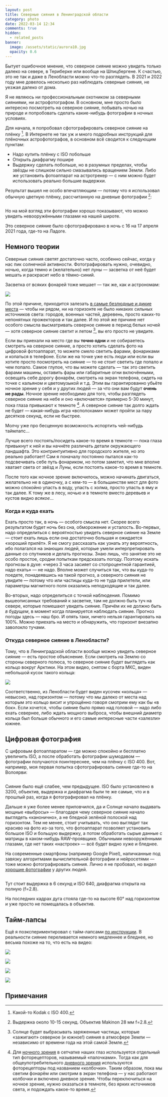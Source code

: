 ```yaml
---
layout: post
title: Северные сияния в Ленинградской области
category: photo
date: 2022-03-14 12:34
comments: true
hidden:
  - related_posts
banner:
  image: /assets/static/aurora10.jpg
  opacity: 0.6
---
```


Бытует ошибочное мнение, что северное сияние можно увидеть только далеко
на севере, в Териберке или вообще на Шпицбергене. К счастью, это не так
и даже в Ленобласти можно что-то разглядеть. В 2021 и 2022 году мне
довелось несколько раз наблюдать северные сияния, не уезжая далеко от
дома.

Я не являюсь ни профессиональным охотником за северными сияниями, ни
астрофотографом. В основном, мне просто было интересно посмотреть на
северное сияние, побывать ночью на природе и попробовать сделать
какие-нибудь фотографии в ночных условиях.

Для начала, я попробовал сфотографировать северное сияние на плёнку
[^1]. В Интернете не так уж и много подробных инструкций для плёночных
астрофотографов, в основном всё сводится к следующим пунктам:

- Надо купить плёнку с ISO побольше
- Открыть диафрагму пошире
- Выдержку сделать побольше, но в разумных пределах, чтобы звёзды не
  слишком сильно смазывались вращением Земли. Либо же установить
  фотоаппарат на астротрекер — с ним можно будет использовать реально
  большие выдержки.

Результат вышел не особо впечатляющим — потому что я использовал обычную
цветную плёнку, рассчитанную на дневные фотографии [^2]:

<div class="ladoga">
    <div>
        <a href="/assets/static/ladoga1.jpg" data-lightbox="ladoga">
            <img data-lazy="/assets/static/ladoga1-thumb.jpg"/>
        </a>
    </div>
    <div>
        <a href="/assets/static/ladoga2.jpg" data-lightbox="ladoga">
            <img data-lazy="/assets/static/ladoga2-thumb.jpg"/>
        </a>
    </div>
    <div>
        <a href="/assets/static/ladoga3.jpg" data-lightbox="ladoga">
            <img data-lazy="/assets/static/ladoga3-thumb.jpg"/>
        </a>
    </div>
    <div>
        <a href="/assets/static/ladoga4.jpg" data-lightbox="ladoga">
            <img data-lazy="/assets/static/ladoga4-thumb.jpg"/>
        </a>
    </div>
</div>
<script type="text/javascript">
    $(document).ready(function(){
        $('.ladoga').slick({
            infinite: false,
            lazyLoad: 'ondemand',
            dots: true
        });
    });
</script>

Но на мой взгляд эти фотографии хорошо показывают, что можно увидеть
невооружёнными глазами на нашей широте.

Это северное сияние было сфотографировано в ночь с 16 на 17 апреля 2021
года, где-то на Ладоге.

## Немного теории

Северные сияния светят достаточно часто, особенно сейчас, когда у нас
пик солнечной активности. Фотографировать нужно, очевидно, ночью, когда
темно и (желательно) нет луны — засветка от неё будет мешать и раскрасит
небо в тёмно-синий.

Засветка от всяких фонарей тоже мешает — так же, как и астрономам:

![](https://www.youtube.com/watch?v=iCHUHcU3Jmk)

По этой причине, приходится залезать [в самые безлюдные и дикие
места](https://www.lightpollutionmap.info) — чтобы ни рядом, ни на
горизонте не было никаких сильных источников света: городов, военных
частей, деревень, просто каких-то непонятных прожекторов и так далее. И
по этой же причине нет особого смысла высматривать северное сияние в
период белых ночей — хотя северное сияние светит и летом [^3], вы его
просто не увидите.

Если вы приехали на место где вы **точно одни** и не собираетесь
смотреть на северное сияние, а просто хотить сделать фото на цифровой
фотоаппарат, то можете смело светить фарами, фонариками и копаться в
телефоне. Если же на точке уже есть люди или если вы хотите просто
посмотреть на сияние — то не стоит светить где попало и чем попало.
Самое глупое, что вы можете сделать — так это светить фарами машины,
оставить фары или габаритные огни включёнными, освещать себе дорогу
фонарём, смотреть на экран телефона, сидеть на точке с кальяном и
цветомузыкой и т.д. Этим вы гарантированно убьёте ночное зрение у себя и
у других людей — за что они вам будут **очень не рады**. Ночное зрение
необходимо для того, чтобы разглядеть северное сияние на небе и оно
«включается» примерно 5-30 минут, пока глаза привыкают к темноте [^4]. А
северное сияние так долго ждать не будет — какая-нибудь игра
«всполохами» может пройти за пару десятков секунд, если не быстрее.

Молчу уже про бесценную возможность испортить чей-нибудь таймлапс…

Лучше всего постоять/посидеть какое-то время в темноте — пока глаза
привыкнут к ней и вы начнёте различать детали окружающего ландшафта. Это
контринтуитивно для городского жителя, но это реально работает! Сам я
поначалу постоянно пытался как-то подсвечивать себе путь фонариком, но
потом заметил, что мне вполне хватает света от звёзд и Луны, если
постоять какое-то время в темноте.

После того как ночное зрение включилось, можно начинать двигаться,
желательно не в одиночку, а с кем-то — в большинстве мест для фото можно
спокойно упасть в воду, упасть с холма, просто упасть в яму и так далее.
К тому же в лесу, ночью и в темноте вместо деревьев и кустов видно
*всякое*…

### Когда и куда ехать

Ехать просто так, в ночь — особого смысла нет. Скорее всего результатом
будет ночь без сна, обморожение и усталость. Во-первых, надо
определиться с вероятностью увидеть северное сияние на Земле — стоит
ехать лишь если она достаточно большая и ожидается «хороший прилёт». Я
не смогу рассказать как узнать эту вероятность, ибо полагался на знающих
людей, которые умели интерпретировать данные со спутников и делать
прогнозы. Знаю лишь, что занятие это не особо простое, сродни попыткам
предсказать погоду. Поэтому искать прогнозы в духе: «через 3 часа
засияет со стопроцентной гарантией, надо ехать» — не надо. Вполне может
случиться так, что вы куда-то поедете, понадеявшись на такой прогноз, а
северного сияния не увидите — потому что или частицы куда-то не туда
прилетели, или параметры магнитного поля оказались неподходящие и так
далее.

Во-вторых, надо определиться с точкой наблюдения. Помимо вышеописанных
требований к засветке, там не должно быть туч на севере, которые
помешают увидеть сияние. Причём их не должно быть *в будущем*, в момент
когда планируется наблюдать сияние. Прогноз погоды здесь — наш бро. И
опять таки, ничего нельзя гарантировать на 100%. Можно приехать на место
и обнаружить, что горизонт внезапно заволокло тучами.

### Откуда северное сияние в Ленобласти?

Тому, что в Ленинградской области вообще можно увидеть северное сияние —
есть простое объяснение. Если смотреть на Землю со стороны северного
полюса, то северное сияние будет выглядеть как кольцо вокруг Арктики. На
этом видео, снятом с борта МКС, виден небольшой кусок такого кольца:

![](https://www.youtube.com/watch?v=ogtKe7N05F0)

Соответственно, из Ленобласти будет виден кусочек «кольца» — невысоко,
над горизонтом — потому что мы далеко от места над которым это кольцо
висит и упрощённо говоря смотрим ему как бы «в бок». Если хочется, чтобы
сияние было прямо над головой — надо либо ехать севернее, либо ждать
мощного выброса, чтобы внешний диаметр кольца был больше обычного и его
самые интересные части «залезли» южнее.

## Цифровая фотография

С цифровым фотоаппаратом — где можно спокойно и бесплатно увеличить ISO,
а после обработать фотографии шумодавом — фотографии получаются
поинтереснее, чем на плёнку с ISO 400. Вот, например, моя первая попытка
сфотографировать сияние где-то на Волоярви:

<div class="volo">
    <div>
        <a href="/assets/static/volo1.jpg" data-lightbox="volo">
            <img data-lazy="/assets/static/volo1-thumb.jpg"/>
        </a>
    </div>
    <div>
        <a href="/assets/static/volo2.jpg" data-lightbox="volo">
            <img data-lazy="/assets/static/volo2-thumb.jpg"/>
        </a>
    </div>
    <div>
        <a href="/assets/static/volo3.jpg" data-lightbox="volo">
            <img data-lazy="/assets/static/volo3-thumb.jpg"/>
        </a>
    </div>
</div>
<script type="text/javascript">
    $(document).ready(function(){
        $('.volo').slick({
            infinite: false,
            lazyLoad: 'ondemand',
            dots: true
        });
    });
</script>

Сияние было ещё слабее, чем предыдущее. ISO было установлено в 3200,
объектив, выдержка и диафрагма были те же самые, что и в прошлый раз,
когда я фотографировал на плёнку.

Дальше я уже более менее приловчился, да и Солнце начало выдавать мощные
«выбросы» — благодаря чему северное сияние начало выглядеть «канонично»,
а не бледной зелёной полоской над горизонтом. Тем не менее, стоит
учитывать, что оно выглядит так красиво на фото из-за того, что
фотоаппарат позволяет установить большое ISO и большую выдержку, а потом
обработать сырые данные с матрицы в каком-нибудь RAW-проявщике. Обычными
невооружёнными глазами, где нет таких «настроек» — всё будет видно хуже
и бледнее.

На современные смартфоны (например Google Pixel), напичканные под
завязку алгоритмами вычислительной фотографии и нейросетями — тоже можно
фотографировать сияния. Лично я не пробовал, но видел [хорошие
фотографии](https://www.instagram.com/p/CoHUaqFIzKy/) у других людей.

<div class="aurora">
    <div>
        <a href="/assets/static/aurora1.jpg" data-lightbox="aurora">
            <img data-lazy="/assets/static/aurora1-thumb.jpg"/>
        </a>
    </div>
    <div>
        <a href="/assets/static/aurora2.jpg" data-lightbox="aurora">
            <img data-lazy="/assets/static/aurora2-thumb.jpg"/>
        </a>
    </div>
    <div>
        <a href="/assets/static/aurora3.jpg" data-lightbox="aurora">
            <img data-lazy="/assets/static/aurora3-thumb.jpg"/>
        </a>
    </div>
    <div>
        <a href="/assets/static/aurora4.jpg" data-lightbox="aurora">
            <img data-lazy="/assets/static/aurora4-thumb.jpg"/>
        </a>
    </div>
    <div>
        <a href="/assets/static/aurora5.jpg" data-lightbox="aurora">
            <img data-lazy="/assets/static/aurora5-thumb.jpg"/>
        </a>
    </div>
    <div>
        <a href="/assets/static/aurora6.jpg" data-lightbox="aurora">
            <img data-lazy="/assets/static/aurora6-thumb.jpg"/>
        </a>
    </div>
    <div>
        <a href="/assets/static/aurora7.jpg" data-lightbox="aurora">
            <img data-lazy="/assets/static/aurora7-thumb.jpg"/>
        </a>
    </div>
    <div>
        <a href="/assets/static/aurora8.jpg" data-lightbox="aurora">
            <img data-lazy="/assets/static/aurora8-thumb.jpg"/>
        </a>
    </div>
    <div>
        <a href="/assets/static/aurora9.jpg" data-lightbox="aurora">
            <img data-lazy="/assets/static/aurora9-thumb.jpg"/>
        </a>
    </div>
    <div>
        <a href="/assets/static/aurora10.jpg" data-lightbox="aurora">
            <img data-lazy="/assets/static/aurora10-thumb.jpg"/>
        </a>
    </div>
    <div>
        <a href="/assets/static/aurora11.jpg" data-lightbox="aurora">
            <img data-lazy="/assets/static/aurora11-thumb.jpg"/>
        </a>
    </div>
    <div>
        <a href="/assets/static/aurora12.jpg" data-lightbox="aurora">
            <img data-lazy="/assets/static/aurora12-thumb.jpg"/>
        </a>
    </div>
</div>
<script type="text/javascript">
    $(document).ready(function(){
        $('.aurora').slick({
            infinite: false,
            lazyLoad: 'ondemand',
            dots: true
        });
    });
</script>

Тут стоит выдержка в 6 секунд и ISO 640, диафрагма открыта на полную
(f=2.8).

На последних кадрах дуга стояла где-то на высоте 60° над горизонтом и
уже просто не помещалась в объектив.

## Тайм-лапсы

Ещё я поэкспериментировал с тайм-лапсами [по
инструкции](https://eugene-andrienko.com/photo/2022/01/16/timelapse-on-olympus).
В реальности сияние переливается немного медленнее и бледнее, но весьма
похоже на то, что есть на видео:

![](https://www.youtube.com/watch?v=45TTpScYtJg)

![](https://www.youtube.com/watch?v=L9Pp35BSYl0)

![](https://www.youtube.com/watch?v=E_9f0Lj62RU)

![](https://www.youtube.com/watch?v=tELZvA5mvrY)

## Примечания

[^1]: Какой-то Kodak с ISO 400.

[^2]: Выдержка около 10-15 секунд. Объектив Makinon 28 мм f=2.8.

[^3]: Солнце будет выбрасывать заряженные частицы, которые «зажигают»
    северное (и южное!) сияния в атмосфере Земли — независимо от времени
    года на этой самой Земле.

[^4]: Для [ночного
    зрения](https://en.wikipedia.org/wiki/Scotopic_vision) в сетчатке
    наших глаз используется отдельный тип фоторецепторов, называемый
    «палочками». Тогда как для общеупотребительного [дневного
    зрения](https://en.wikipedia.org/wiki/Photopic_vision) используются
    фоторецепторы под названием «колбочки». Таким образом, пока мы
    светим фонарём или смотрим в экран телефона — у нас работают
    колбочки и включено дневное зрение. Чтобы переключиться на ночное
    зрение, нужно оказаться в темноте, без ярких источников света, и
    подождать какое-то время.

